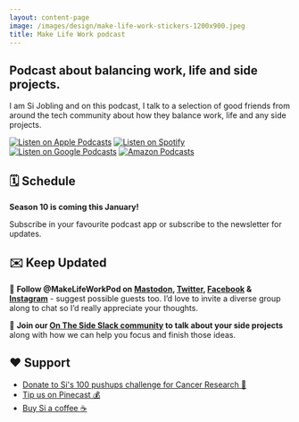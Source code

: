 ```yaml
---
layout: content-page
image: /images/design/make-life-work-stickers-1200x900.jpeg
title: Make Life Work podcast
---
```

## Podcast about balancing work, life and side projects.

I am Si Jobling and on this podcast, I talk to a selection of good friends from around the tech community about how they balance work, life and any side projects.

[![Listen on Apple Podcasts](/images/assets/cta/applepodcasts-badge.svg "Apple Podcasts")](https://podcasts.apple.com/gb/podcast/make-life-work/id1490247567) [![Listen on Spotify](/images/assets/cta/spotify-badge.svg "Spotify")](https://open.spotify.com/show/0s2JUvAOvjjKVgcuUGp9at) [![Listen on Google Podcasts](/images/assets/cta/googlepodcasts-badge.svg "Google Podcasts")](https://podcasts.google.com/feed/aHR0cHM6Ly9tYWtlbGlmZXdvcmtwb2RjYXN0LmNvbS9mZWVkL3BvZGNhc3Qv) [![Amazon Podcasts](/images/assets/cta/amazonmusic-badge.svg "Apple Podcasts")](https://music.amazon.com/podcasts/fedb693f-a959-40e1-9834-c07796bcb734/MAKE-LIFE-WORK?ref=dm_sh_vx8qo1Uy4gHK9KqCNiWgRYdQm)


## 🗓️ Schedule

**Season 10 is coming this January!**

Subscribe in your favourite podcast app or subscribe to the newsletter for updates.

## ✉️ Keep Updated 

🤔 **Follow @MakeLifeWorkPod on [Mastodon](https://techhub.social/makelifeworkpod), [Twitter](https://twitter.com/MakeLifeWorkPod), [Facebook](https://www.facebook.com/MakeLifeWorkPod) & [Instagram](https://instagram.com/MakeLifeWorkPod)** - suggest possible guests too. I’d love to invite a diverse group along to chat so I’d really appreciate your thoughts.

👥 **Join our [On The Side Slack community](https://ontheside.network) to talk about your side projects** along with how we can help you focus and finish those ideas.

## ❤️ Support

- [Donate to Si's 100 pushups challenge for Cancer Research 💜 ](https://sijobling.com/donate)
- [Tip us on Pinecast 💰 ](https://tips.pinecast.com/jar/make-life-work)
- [Buy Si a coffee ☕️ ](https://www.buymeacoffee.com/Sijobling)
